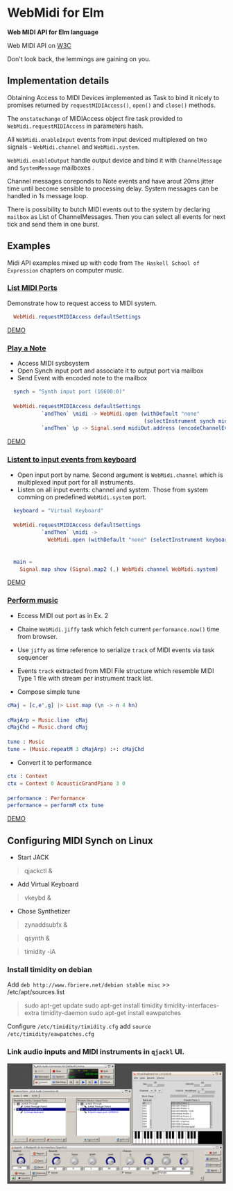 
# WebMidi for Elm
**Web MIDI API for Elm language**

 Web MIDI API on [W3C](http://webaudio.github.io/web-midi-api/)

Don't look back, the lemmings are gaining on you.

## Implementation details

Obtaining Access to MIDI Devices implemented as Task to bind it nicely
to promises returned by `requestMIDIAccess()`, `open()` and `close()`
methods.

The `onstatechange` of MIDIAccess object fire task provided to
`WebMidi.requestMIDIAccess` in parameters hash.

All `WebMidi.enableInput` events from input deviced multiplexed on two
signals - `WebMidi.channel` and `WebMidi.system`.


`WebMidi.enableOutput` handle output device and bind it with
`ChannelMessage` and `SystemMessage` mailboxes .

Channel messages coreponds to Note events and have arout 20ms jitter
time until become sensible to processing delay. System messages can be
handled in 1s message loop.

There is possibility to butch MIDI events out to the system by
declaring `mailbox` as List of ChannelMessages. Then you can select
all events for next tick and send them in one burst.


## Examples

Midi API examples mixed up with code from `The Haskell School of
Expression` chapters on computer music.

### [List MIDI Ports](examples/ListMIDIPorts.elm)
   Demonstrate how to request access to MIDI system.

```elm
  WebMidi.requestMIDIAccess defaultSettings
```

[DEMO](https://raw.githack.com/ibnHatab/WebMidi/master/demo/ListMIDIPorts.html)

### [Play a Note](examples/PlayNote.elm)

- Access MIDI sysbsystem
- Open Synch input port and associate it to output port via mailbox
- Send Event with encoded note to the mailbox

```elm
  synch = "Synth input port (16600:0)"

  WebMidi.requestMIDIAccess defaultSettings
           `andThen` \midi -> WebMidi.open (withDefault "none"
                                            (selectInstrument synch midi.outputs)) midiOut.signal
           `andThen` \p -> Signal.send midiOut.address (encodeChannelEvent c4on 0)

```

[DEMO](https://raw.githack.com/ibnHatab/WebMidi/master/demo/PlayNote.html)

### [Listent to input events from keyboard](examples/InputEventsFromKbd.elm)
- Open input port by name. Second argument is `WebMidi.channel` which
  is multiplexed input port for all instruments.
- Listen on all input events: channel and system. Those from system comming on predefined `WebMidi.system` port.


```elm
  keyboard = "Virtual Keyboard"

  WebMidi.requestMIDIAccess defaultSettings
           `andThen` \midi ->
             WebMidi.open (withDefault "none" (selectInstrument keyboard midi.inputs)) WebMidi.channel


  main =
    Signal.map show (Signal.map2 (,) WebMidi.channel WebMidi.system)

```

[DEMO](https://raw.githack.com/ibnHatab/WebMidi/master/demo/InputEventsFromKbd.html)

### [Perform music](examples/PerformMusic.elm)

- Eccess MIDI out port as in Ex. 2
- Chaine `WebMidi.jiffy` task which fetch current `performance.now()` time from browser.
- Use `jiffy` as time reference to serialize `track` of MIDI events via task sequencer
- Events `track` extracted from MIDI File structure which resemble
  MIDI Type 1 file with stream per instrument track list.

- Compose simple tune


```elm
cMaj = [c,e',g] |> List.map (\n -> n 4 hn)

cMajArp = Music.line  cMaj
cMajChd = Music.chord cMaj

tune : Music
tune = (Music.repeatM 3 cMajArp) :+: cMajChd

```

- Convert it to performance

```elm
ctx : Context
ctx = Context 0 AcousticGrandPiano 3 0

performance : Performance
performance = performM ctx tune

```

[DEMO](https://raw.githack.com/ibnHatab/WebMidi/master/demo/PerformMusic.html)


## Configuring MIDI Synch on Linux

- Start JACK

> qjackctl &

- Add Virtual Keyboard

> vkeybd &

- Chose Synthetizer

> zynaddsubfx &

> qsynth &

> timidity -iA

### Install timidity on debian
Add `deb http://www.fbriere.net/debian stable misc` >> /etc/apt/sources.list

> sudo apt-get update
> sudo apt-get install timidity timidity-interfaces-extra timidity-daemon
> sudo apt-get install eawpatches

Configure `/etc/timidity/timidity.cfg` add `source /etc/timidity/eawpatches.cfg`

### Link audio inputs and MIDI instruments in `qjackl` UI.

![Configure JACK connections](demo/MIDI-on-Linux.png)
